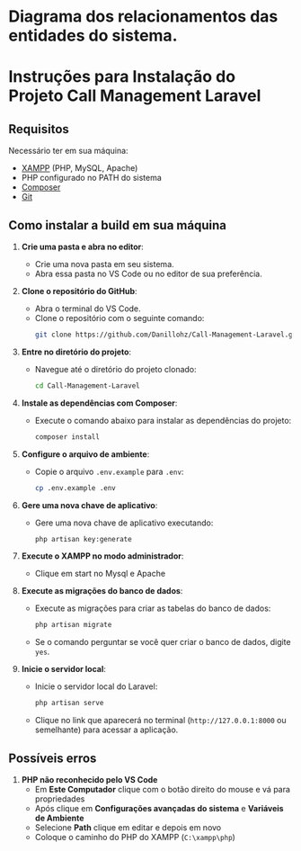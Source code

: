 # Diagrama dos relacionamentos das entidades do sistema.

# Instruções para Instalação do Projeto Call Management Laravel

## Requisitos
Necessário ter em sua máquina:
- [XAMPP](https://www.apachefriends.org/index.html) (PHP, MySQL, Apache)
- PHP configurado no PATH do sistema
- [Composer](https://getcomposer.org/)
- [Git](https://git-scm.com/)

## Como instalar a build em sua máquina

1. **Crie uma pasta e abra no editor**:
   - Crie uma nova pasta em seu sistema.
   - Abra essa pasta no VS Code ou no editor de sua preferência.

2. **Clone o repositório do GitHub**:
   - Abra o terminal do VS Code.
   - Clone o repositório com o seguinte comando:
     ```sh
     git clone https://github.com/Danillohz/Call-Management-Laravel.git
     ```

3. **Entre no diretório do projeto**:
   - Navegue até o diretório do projeto clonado:
     ```sh
     cd Call-Management-Laravel
     ```

4. **Instale as dependências com Composer**:
   - Execute o comando abaixo para instalar as dependências do projeto:
     ```sh
     composer install
     ```

5. **Configure o arquivo de ambiente**:
   - Copie o arquivo `.env.example` para `.env`:
     ```sh
     cp .env.example .env
     ```

6. **Gere uma nova chave de aplicativo**:
   - Gere uma nova chave de aplicativo executando:
     ```sh
     php artisan key:generate
     ```
     
7. **Execute o XAMPP no modo administrador**:
   - Clique em start no Mysql e Apache

8. **Execute as migrações do banco de dados**:
   - Execute as migrações para criar as tabelas do banco de dados:
     ```sh
     php artisan migrate
     ```
   - Se o comando perguntar se você quer criar o banco de dados, digite `yes`.

9. **Inicie o servidor local**:
   - Inicie o servidor local do Laravel:
     ```sh
     php artisan serve
     ```
   - Clique no link que aparecerá no terminal (`http://127.0.0.1:8000` ou semelhante) para acessar a aplicação.

## Possíveis erros
1. **PHP não reconhecido pelo VS Code**
    - Em **Este Computador** clique com o botão direito do mouse e vá para propriedades
    - Após clique em **Configurações avançadas do sistema** e **Variáveis de Ambiente**
    - Selecione **Path** clique em editar e depois em novo
    - Coloque o caminho do PHP do XAMPP (`C:\xampp\php`)
